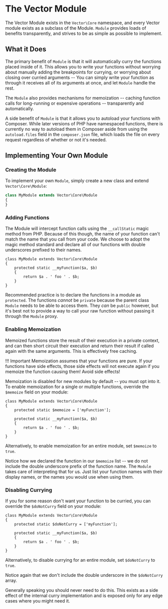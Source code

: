 # The Vector Module

The Vector Module exists in the `Vector\Core` namespace, and every Vector module
exists as a subclass of the Module. `Module` provides loads of benefits transparently, and
strives to be as simple as possible to implement.

## What it Does

The primary benefit of `Module` is that it will automatically curry the functions placed
inside of it. This allows you to write your functions without worrying about manually
adding the breakpoints for currying, or worrying about closing over curried arguments -- You can
simply write your function as through it receives all of its arguments at once, and let `Module`
handle the rest.

The `Module` also provides mechanisms for memoization -- caching function calls for long-running
or expensive operations -- transparently and automatically.

A side benefit of `Module` is that it allows you to autoload your functions with Composer.
While later versions of PHP have namespaced functions, there is currently no way to autoload
them in Composer aside from using the `autoload.files` field in the `composer.json` file, which
loads the file on every request regardless of whether or not it's needed.

## Implementing Your Own Module

### Creating the Module

To implement your own `Module`, simply create a new class and extend `Vector\Core\Module`:

```php
class MyModule extends Vector\Core\Module
{
}
```

### Adding Functions

The Module will intercept function calls using the `__callStatic` magic method from PHP. Because of this though,
the name of your function can't match the name that you call from your code. We choose to adopt the magic method standard and
declare all of our functions with double underscores prefixed to their names.

```
class MyModule extends Vector\Core\Module
{
    protected static __myFunction($a, $b)
    {
        return $a . ' foo ' . $b;
    }
}
```

Recommended practice is to declare the functions in a module as `protected`. The functions _cannot_ be `private` because the parent class `Module` needs
to be able to access them. They _can_ be `public` however, but it's best not to provide a way to call your raw function without passing it through the
`Module` proxy.

### Enabling Memoization

Memoized functions store the result of their execution in a private context, and can then short circuit their execution and return their result
if called again with the same arguments. This is effectively free caching.

!!! Important
    Memoization assumes that your functions are pure. If your functions have side effects, those side effects will not execute again
    if you memoize the function causing them! Avoid side effects!

Memoization is disabled for new modules by default -- you must opt into it. To enable memoization for a single or multiple functions, override
the `$memoize` field on your module:

```
class MyModule extends Vector\Core\Module
{
    protected static $memoize = ['myFunction'];

    protected static __myFunction($a, $b)
    {
        return $a . ' foo ' . $b;
    }
}
```

Alternatively, to enable memoization for an entire module, set `$memoize` to `true`.

Notice how we declared the function in our `$memoize` list -- we do not include the double underscore prefix of the function name. The `Module`
takes care of interpreting that for us. Just list your function names with their display names, or the names you would use when using them.

### Disabling Currying

If you for some reason don't want your function to be curried, you can override the
`$doNotCurry` field on your module:

```
class MyModule extends Vector\Core\Module
{
    protected static $doNotCurry = ['myFunction'];

    protected static __myFunction($a, $b)
    {
        return $a . ' foo ' . $b;
    }
}
```

Alternatively, to disable currying for an entire module, set `$doNotCurry` to `true`.

Notice again that we don't include the double underscore in the `$doNotCurry` array.

Generally speaking you should never need to do this. This exists as a side effect of the internal
curry implementation and is exposed only for any edge cases where you might need it.

